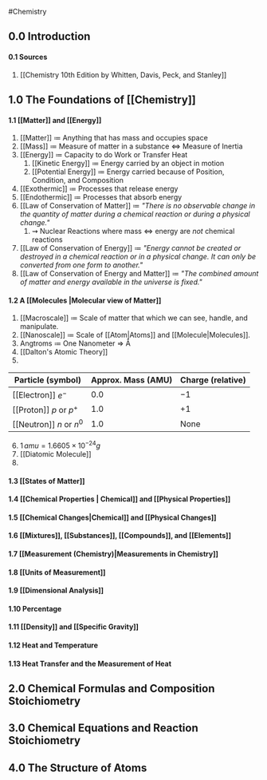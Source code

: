 #Chemistry 
## 0.0 Introduction
#### 0.1 Sources
1. [[Chemistry 10th Edition by Whitten, Davis, Peck, and Stanley]]
## 1.0 The Foundations of [[Chemistry]]
#### 1.1 [[Matter]] and [[Energy]]
1. [[Matter]] $\coloneqq$ Anything that has mass and occupies space
2. [[Mass]] $\coloneqq$ Measure of matter in a substance $\Leftrightarrow$ Measure of Inertia
3. [[Energy]] $\coloneqq$ Capacity to do Work or Transfer Heat
	1. [[Kinetic Energy]] $\coloneqq$ Energy carried by an object in motion
	2. [[Potential Energy]] $\coloneqq$ Energy carried because of Position, Condition, and Composition
4. [[Exothermic]] $\coloneqq$ Processes that release energy
5. [[Endothermic]] $\coloneqq$ Processes that absorb energy
6. [[Law of Conservation of Matter]] $\coloneqq$ *"There is no observable change in the quantity of matter during a chemical reaction or ­during a physical change."*
	1. $\rightsquigarrow$ Nuclear Reactions where mass $\Leftrightarrow$ energy are *not* chemical reactions
7. [[Law of Conservation of Energy]] $\coloneqq$ *"Energy cannot be created or destroyed in a chemical reaction or in a physical change. It can only be converted from one form to another."*
8. [[Law of Conservation of Energy and Matter]] $\coloneqq$ *"The combined amount of matter and energy available in the universe is fixed."*
#### 1.2 A [[Molecules |Molecular view of Matter]]
1. [[Macroscale]] $\coloneqq$ Scale of matter that which we can see, handle, and manipulate.
2. [[Nanoscale]] $\coloneqq$ Scale of [[Atom|Atoms]] and [[Molecule|Molecules]].
3. Angtroms $\coloneqq$ One Nanometer $\Rightarrow$ Å
4. [[Dalton's Atomic Theory]]
5. 

| Particle (symbol)        | Approx. Mass (AMU) | Charge (relative) |
| ------------------------ | ------------------ | ----------------- |
| [[Electron]] $e^-$       | 0.0                | $-1$              |
| [[Proton]] $p$ or $p^+$  | 1.0                | $+1$              |
| [[Neutron]] $n$ or $n^0$ | 1.0                | None              |
6. $1\,amu = 1.6605 \times 10^{-24}g$
7. [[Diatomic Molecule]]
8. 

#### 1.3 [[States of Matter]]

#### 1.4 [[Chemical Properties | Chemical]] and [[Physical Properties]]
#### 1.5 [[Chemical Changes|Chemical]] and [[Physical Changes]]
#### 1.6 [[Mixtures]], [[Substances]], [[Compounds]], and [[Elements]]
#### 1.7 [[Measurement (Chemistry)|Measurements in Chemistry]]
#### 1.8 [[Units of Measurement]]
#### 1.9 [[Dimensional Analysis]]
#### 1.10 Percentage
#### 1.11 [[Density]] and [[Specific Gravity]]
#### 1.12 Heat and Temperature
#### 1.13 Heat Transfer and the Measurement of Heat

##  2.0 Chemical Formulas and Composition Stoichiometry
## 3.0 Chemical Equations and Reaction Stoichiometry

## 4.0 The Structure of Atoms